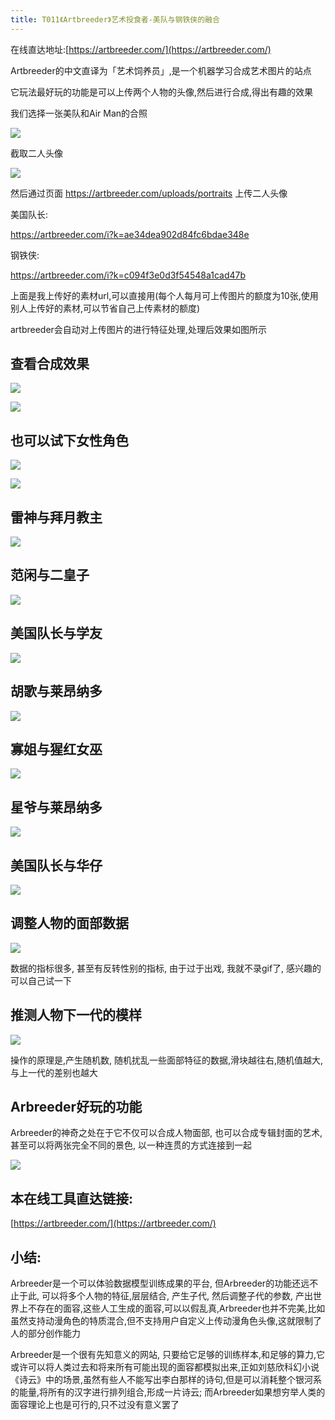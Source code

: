 ```yaml
---
title: T011《Artbreeder》艺术投食者-美队与钢铁侠的融合
---
```

在线直达地址:[https://artbreeder.com/](https://artbreeder.com/)

Artbreeder的中文直译为「艺术饲养员」,是一个机器学习合成艺术图片的站点

它玩法最好玩的功能是可以上传两个人物的头像,然后进行合成,得出有趣的效果

我们选择一张美队和Air Man的合照

![](https://www.v2fy.com/asset/011-artbreeder/man.jpg)

截取二人头像

![](https://www.v2fy.com/asset/011-artbreeder/0012.png)


然后通过页面 
https://artbreeder.com/uploads/portraits 
上传二人头像



美国队长:

https://artbreeder.com/i?k=ae34dea902d84fc6bdae348e

钢铁侠:

https://artbreeder.com/i?k=c094f3e0d3f54548a1cad47b

上面是我上传好的素材url,可以直接用(每个人每月可上传图片的额度为10张,使用别人上传好的素材,可以节省自己上传素材的额度)

artbreeder会自动对上传图片的进行特征处理,处理后效果如图所示


## 查看合成效果


![](https://www.v2fy.com/asset/011-artbreeder/ab.jpg)


![](https://www.v2fy.com/asset/011-artbreeder/00011.gif)




## 也可以试下女性角色


![](https://www.v2fy.com/asset/011-artbreeder/sx.png)


![](https://www.v2fy.com/asset/011-artbreeder/0033.gif)


## 雷神与拜月教主

![](https://www.v2fy.com/asset/011-artbreeder/leishen-baiyuejiaozhu.gif)



## 范闲与二皇子

![](https://www.v2fy.com/asset/011-artbreeder/fanxian-erhangzi.gif)




## 美国队长与学友


![](https://www.v2fy.com/asset/011-artbreeder/xueyou-meidui.gif)



## 胡歌与莱昂纳多

![](https://www.v2fy.com/asset/011-artbreeder/huge-jack.gif)






## 寡姐与猩红女巫



![](https://www.v2fy.com/asset/011-artbreeder/guajie-nvwu.gif)



## 星爷与莱昂纳多



![](https://www.v2fy.com/asset/011-artbreeder/xingye-xiaolizi.gif)


## 美国队长与华仔


![](https://www.v2fy.com/asset/011-artbreeder/meidui-huazai.gif)





## 调整人物的面部数据

![](https://www.v2fy.com/asset/011-artbreeder/sy.gif)


数据的指标很多, 甚至有反转性别的指标, 由于过于出戏, 我就不录gif了, 感兴趣的可以自己试一下

## 推测人物下一代的模样



![](https://www.v2fy.com/asset/011-artbreeder/tezheng.gif)


操作的原理是,产生随机数, 随机扰乱一些面部特征的数据,滑块越往右,随机值越大,与上一代的差别也越大

## Arbreeder好玩的功能

Arbreeder的神奇之处在于它不仅可以合成人物面部, 也可以合成专辑封面的艺术,甚至可以将两张完全不同的景色, 以一种连贯的方式连接到一起

![](https://www.v2fy.com/asset/011-artbreeder/2.gif)

## 本在线工具直达链接:


[https://artbreeder.com/](https://artbreeder.com/)


## 小结:

Arbreeder是一个可以体验数据模型训练成果的平台, 但Arbreeder的功能还远不止于此, 可以将多个人物的特征,层层结合, 产生子代, 然后调整子代的参数, 产出世界上不存在的面容,这些人工生成的面容,可以以假乱真,Arbreeder也并不完美,比如虽然支持动漫角色的特质混合,但不支持用户自定义上传动漫角色头像,这就限制了人的部分创作能力

Arbreeder是一个很有先知意义的网站, 只要给它足够的训练样本,和足够的算力,它或许可以将人类过去和将来所有可能出现的面容都模拟出来,正如刘慈欣科幻小说《诗云》中的场景,虽然有些人不能写出李白那样的诗句,但是可以消耗整个银河系的能量,将所有的汉字进行排列组合,形成一片诗云; 而Arbreeder如果想穷举人类的面容理论上也是可行的,只不过没有意义罢了














